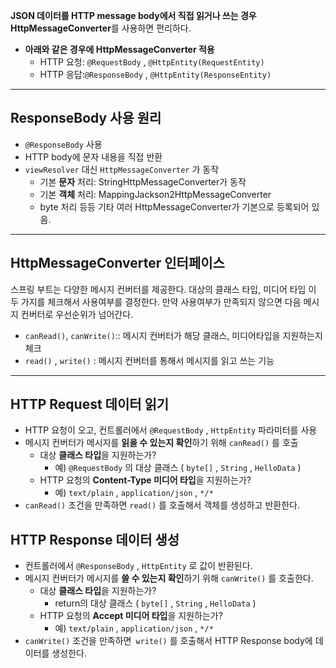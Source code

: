 
**JSON 데이터를 HTTP message body에서 직접 읽거나 쓰는 경우** **HttpMessageConverter**를 사용하면 편리하다.

- **아래와 같은 경우에 HttpMessageConverter 적용**
    - HTTP 요청: ``@RequestBody`` , ``@HttpEntity(RequestEntity)`` 
    - HTTP 응답:`@ResponseBody` , ``@HttpEntity(ResponseEntity)``


---

## ResponseBody 사용 원리

- ``@ResponseBody`` 사용
- HTTP body에 문자 내용을 직접 반환
- ``viewResolver`` 대신 ``HttpMessageConverter`` 가 동작
    - 기본 **문자** 처리: StringHttpMessageConverter가 동작
    - 기본 **객체** 처리: MappingJackson2HttpMessageConverter
    - byte 처리 등등 기타 여러 HttpMessageConverter가 기본으로 등록되어 있음.

----

## HttpMessageConverter 인터페이스

스프링 부트는 다양한 메시지 컨버터를 제공한다. 대상의 클래스 타입, 미디어 타입 이 두 가지를 체크해서 사용여부를 결정한다. 만약 사용여부가 만족되지 않으면 다음 메시지 컨버터로 우선순위가 넘어간다.

- ``canRead()``, ``canWrite()``:: 메시지 컨버터가 해당 클래스, 미디어타입을 지원하는지 체크
- ``read()`` , ``write()`` : 메시지 컨버터를 통해서 메시지를 읽고 쓰는 기능

----

## HTTP Request 데이터 읽기

- HTTP 요청이 오고, 컨트롤러에서 ``@RequestBody`` , ``HttpEntity`` 파라미터를 사용
- 메시지 컨버터가 메시지를 **읽을 수 있는지 확인**하기 위해 ``canRead()`` 를 호출
    - 대상 **클래스 타입**을 지원하는가?
        - 예) ``@RequestBody`` 의 대상 클래스 ( ``byte[]`` , ``String`` , ``HelloData`` )
    - HTTP 요청의 **Content-Type 미디어 타입**을 지원하는가?
        - 예) ``text/plain`` , ``application/json`` , ``*/*``
- ``canRead()`` 조건을 만족하면 ``read()`` 를 호출해서 객체를 생성하고 반환한다.



## HTTP Response 데이터 생성

- 컨트롤러에서 ``@ResponseBody`` , ``HttpEntity`` 로 값이 반환된다.
- 메시지 컨버터가 메시지를 **쓸 수 있는지 확인**하기 위해 ``canWrite()`` 를 호출한다.
    - 대상 **클래스 타입**을 지원하는가?
        - return의 대상 클래스 ( ``byte[]`` , ``String`` , ``HelloData`` )
    - HTTP 요청의 **Accept 미디어 타입**을 지원하는가?
        - 예) ``text/plain`` , ``application/json`` , ``*/*``
- ``canWrite()`` 조건을 만족하면`` write()`` 를 호출해서 HTTP Response body에 데이터를 생성한다.